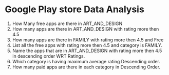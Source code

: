 # Google Play store Data Analysis
1. How Many free apps are there in ART_AND_DESIGN
2. How many apps are there in ART_AND_DESIGN with rating more then 4.5
3.  How many apps are there in FAMILY with rating more then 4.5 and Free
4. List all the free apps with rating more then 4.5 and category is FAMILY.
5. Name the apps that are in ART_AND_DESIGN with rating more then 4.5 in descending order WRT Ratings.
6. Which category is having maximum average rating Descending order.
7. How many paid apps are there in each category in Descending Order.




